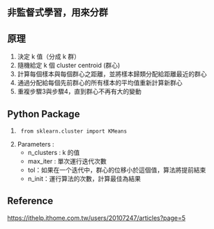 ## 非監督式學習，用來分群
## 原理
1. 決定 k 值（分成 k 群）
2. 隨機給定 k 個 cluster centroid (群心)
3. 計算每個樣本與每個群心之距離，並將樣本歸類分配給距離最近的群心
4. 通過分配給每個先前群心的所有樣本的平均值重新計算新群心
5. 重複步驟3與步驟4，直到群心不再有大的變動
## Python Package
1.      from sklearn.cluster import KMeans
2.  Parameters :
     * n_clusters : k 的值
     * max_iter : 單次運行迭代次數
     * tol：如果在一个迭代中，群心的位移小於這個值，算法將提前結束
     * n_init：運行算法的次數，計算最佳為結果

## Reference
https://ithelp.ithome.com.tw/users/20107247/articles?page=5
